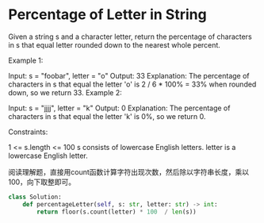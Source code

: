 # Percentage of Letter in String

Given a string s and a character letter, return the percentage of characters in s that equal letter rounded down to the nearest whole percent.

Example 1:

Input: s = "foobar", letter = "o"
Output: 33
Explanation:
The percentage of characters in s that equal the letter 'o' is 2 / 6 * 100% = 33% when rounded down, so we return 33.
Example 2:

Input: s = "jjjj", letter = "k"
Output: 0
Explanation:
The percentage of characters in s that equal the letter 'k' is 0%, so we return 0.

Constraints:

1 <= s.length <= 100
s consists of lowercase English letters.
letter is a lowercase English letter.

阅读理解题，直接用count函数计算字符出现次数，然后除以字符串长度，乘以100，向下取整即可。

```python
class Solution:
    def percentageLetter(self, s: str, letter: str) -> int:
        return floor(s.count(letter) * 100  / len(s))
```
